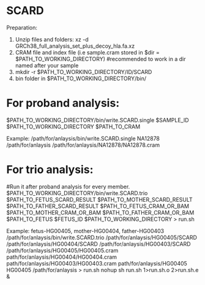 # SCARD

Preparation:
1. Unzip files and folders: xz -d GRCh38_full_analysis_set_plus_decoy_hla.fa.xz
2. CRAM file and index file (i.e sample.cram stored in $dir = $PATH_TO_WORKING_DIRECTORY) #recommended to work in a dir named after your sample
3. mkdir -r $PATH_TO_WORKING_DIRECTORY/ID/SCARD
4. bin folder in $PATH_TO_WORKING_DIRECTORY/bin/

# For proband analysis:
$PATH_TO_WORKING_DIRECTORY/bin/write.SCARD.single $SAMPLE_ID $PATH_TO_WORKING_DIRECTORY $PATH_TO_CRAM

Example: /path/for/anlaysis/bin/write.SCARD.single NA12878 /path/for/anlaysis /path/for/anlaysis/NA12878/NA12878.cram

# For trio analysis:
#Run it after proband analysis for every member.
$PATH_TO_WORKING_DIRECTORY/bin/write.SCARD.trio $PATH_TO_FETUS_SCARD_RESULT $PATH_TO_MOTHER_SCARD_RESULT $PATH_TO_FATHER_SCARD_RESULT $PATH_TO_FETUS_CRAM_OR_BAM $PATH_TO_MOTHER_CRAM_OR_BAM $PATH_TO_FATHER_CRAM_OR_BAM $PATH_TO_FETUS $FETUS_ID $PATH_TO_WORKING_DIRECTORY > run.sh

Example: fetus-HG00405, mother-HG00404, father-HG00403
/path/for/anlaysis/bin/write.SCARD.trio /path/for/anlaysis/HG00405/SCARD /path/for/anlaysis/HG00404/SCARD /path/for/anlaysis/HG00403/SCARD /path/for/anlaysis/HG00405/HG00405.cram path/for/anlaysis/HG00404/HG00404.cram path/for/anlaysis/HG00403/HG00403.cram path/for/anlaysis/HG00405 HG00405 /path/for/anlaysis > run.sh 
nohup sh run.sh 1>run.sh.o 2>run.sh.e &
